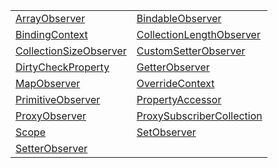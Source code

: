 |                                                                                                                            |                                                                                                                                  |
| -------------------------------------------------------------------------------------------------------------------------- | -------------------------------------------------------------------------------------------------------------------------------- |
| [ArrayObserver](https://hamedfathi.gitbook.io/aurelia-2-doc-api/runtime/observation/class/arrayobserver)                   | [BindableObserver](https://hamedfathi.gitbook.io/aurelia-2-doc-api/runtime/observation/class/bindableobserver)                   |
| [BindingContext](https://hamedfathi.gitbook.io/aurelia-2-doc-api/runtime/observation/class/bindingcontext)                 | [CollectionLengthObserver](https://hamedfathi.gitbook.io/aurelia-2-doc-api/runtime/observation/class/collectionlengthobserver)   |
| [CollectionSizeObserver](https://hamedfathi.gitbook.io/aurelia-2-doc-api/runtime/observation/class/collectionsizeobserver) | [CustomSetterObserver](https://hamedfathi.gitbook.io/aurelia-2-doc-api/runtime/observation/class/customsetterobserver)           |
| [DirtyCheckProperty](https://hamedfathi.gitbook.io/aurelia-2-doc-api/runtime/observation/class/dirtycheckproperty)         | [GetterObserver](https://hamedfathi.gitbook.io/aurelia-2-doc-api/runtime/observation/class/getterobserver)                       |
| [MapObserver](https://hamedfathi.gitbook.io/aurelia-2-doc-api/runtime/observation/class/mapobserver)                       | [OverrideContext](https://hamedfathi.gitbook.io/aurelia-2-doc-api/runtime/observation/class/overridecontext)                     |
| [PrimitiveObserver](https://hamedfathi.gitbook.io/aurelia-2-doc-api/runtime/observation/class/primitiveobserver)           | [PropertyAccessor](https://hamedfathi.gitbook.io/aurelia-2-doc-api/runtime/observation/class/propertyaccessor)                   |
| [ProxyObserver](https://hamedfathi.gitbook.io/aurelia-2-doc-api/runtime/observation/class/proxyobserver)                   | [ProxySubscriberCollection](https://hamedfathi.gitbook.io/aurelia-2-doc-api/runtime/observation/class/proxysubscribercollection) |
| [Scope](https://hamedfathi.gitbook.io/aurelia-2-doc-api/runtime/observation/class/scope)                                   | [SetObserver](https://hamedfathi.gitbook.io/aurelia-2-doc-api/runtime/observation/class/setobserver)                             |
| [SetterObserver](https://hamedfathi.gitbook.io/aurelia-2-doc-api/runtime/observation/class/setterobserver)                 |                                                                                                                                  |